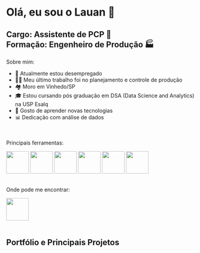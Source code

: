 # Olá, eu sou o Lauan 👋
## Cargo: Assistente de PCP 📝<br> Formação: Engenheiro de Produção 🏭

Sobre mim:

- 💼 Atualmente estou desempregado
- 👨‍💼 Meu último trabalho foi no planejamento e controle de produção
- 🏘️ Moro em Vinhedo/SP
- 🎓 Estou cursando pós graduação em DSA (Data Science and Analytics) na USP Esalq
- 💬 Gosto de aprender novas tecnologias
- 📊 Dedicação com análise de dados 

<br>

Principais ferramentas:

<div>
  <img height="60" width="60" src="https://encrypted-tbn0.gstatic.com/images?q=tbn:ANd9GcRX6ahEg460vJ7NXAIGYZAhXDa4ne06qd6SjTLmluqKGESf73RYJlGePextxOp_N3IQwdM&usqp=CAU">
  <img height="60" width="60" src="https://images.datacamp.com/image/upload/v1714478776/re388xshtgihucfiiavf.png">
  <img height="60" width="60" src="https://e7.pngegg.com/pngimages/136/285/png-clipart-logo-brand-product-design-microsoft-excel-integral-card-angle-text.png">
  <img height="60" width="60" src="https://encrypted-tbn0.gstatic.com/images?q=tbn:ANd9GcSA4O9vVj9yvXs7ByFTrDBodfF9NuXtXfO-Ag&s">
  <img height="60" width="60" src="https://addendanalytics.com/wp-content/uploads/2021/09/Logo-Power-Automate.png">
  <img height="60" width="60" src="https://addendanalytics.com/wp-content/uploads/2021/09/image-1.png">  
</div>

<br>

Onde pode me encontrar:
<div>
  <a href="https://br.linkedin.com/in/lauan-lopes-5a7280163">
    <img height="60" width="60" src="https://img.freepik.com/premium-vector/square-linkedin-logo-isolated-white-background_469489-892.jpg">
  </a>
</div>

<br>

## Portfólio e Principais Projetos
